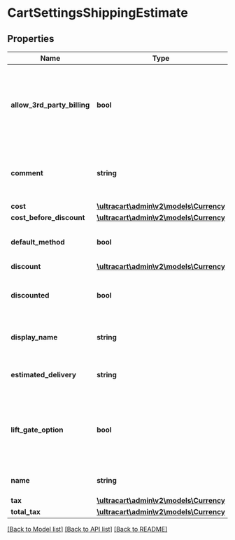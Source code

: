 # CartSettingsShippingEstimate

## Properties
Name | Type | Description | Notes
------------ | ------------- | ------------- | -------------
**allow_3rd_party_billing** | **bool** | True if this method allows the customer to use their own shipper account number | [optional] 
**comment** | **string** | Comment to display to the customer about this method | [optional] 
**cost** | [**\ultracart\admin\v2\models\Currency**](Currency.md) |  | [optional] 
**cost_before_discount** | [**\ultracart\admin\v2\models\Currency**](Currency.md) |  | [optional] 
**default_method** | **bool** | True if this is the default method | [optional] 
**discount** | [**\ultracart\admin\v2\models\Currency**](Currency.md) |  | [optional] 
**discounted** | **bool** | True if this method is discounted because of a coupon | [optional] 
**display_name** | **string** | The name to display to the customer | [optional] 
**estimated_delivery** | **string** | Date of the estimated delivery (or range) | [optional] 
**lift_gate_option** | **bool** | True if a lift gate option for this method should be offered to the customer | [optional] 
**name** | **string** | Shipping method name | [optional] 
**tax** | [**\ultracart\admin\v2\models\Currency**](Currency.md) |  | [optional] 
**total_tax** | [**\ultracart\admin\v2\models\Currency**](Currency.md) |  | [optional] 

[[Back to Model list]](../README.md#documentation-for-models) [[Back to API list]](../README.md#documentation-for-api-endpoints) [[Back to README]](../README.md)


